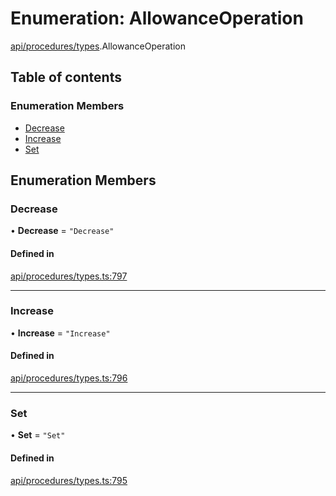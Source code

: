 # Enumeration: AllowanceOperation

[api/procedures/types](../wiki/api.procedures.types).AllowanceOperation

## Table of contents

### Enumeration Members

- [Decrease](../wiki/api.procedures.types.AllowanceOperation#decrease)
- [Increase](../wiki/api.procedures.types.AllowanceOperation#increase)
- [Set](../wiki/api.procedures.types.AllowanceOperation#set)

## Enumeration Members

### Decrease

• **Decrease** = ``"Decrease"``

#### Defined in

[api/procedures/types.ts:797](https://github.com/PolymeshAssociation/polymesh-sdk/blob/339b7503/src/api/procedures/types.ts#L797)

___

### Increase

• **Increase** = ``"Increase"``

#### Defined in

[api/procedures/types.ts:796](https://github.com/PolymeshAssociation/polymesh-sdk/blob/339b7503/src/api/procedures/types.ts#L796)

___

### Set

• **Set** = ``"Set"``

#### Defined in

[api/procedures/types.ts:795](https://github.com/PolymeshAssociation/polymesh-sdk/blob/339b7503/src/api/procedures/types.ts#L795)
